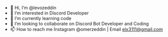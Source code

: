 - 👋 Hi, I’m @levozeddin
- 👀 I’m interested in Discord Developer
- 🌱 I’m currently learning code
- 💞️ I’m looking to collaborate on Discord Bot Developer and Coding
- 📫 How to reach me İnstagram @omerzeddin | Email elx3111@gmail.com

<!---
levozeddin/levozeddin is a ✨ special ✨ repository because its `README.md` (this file) appears on your GitHub profile.
You can click the Preview link to take a look at your changes.
--->
